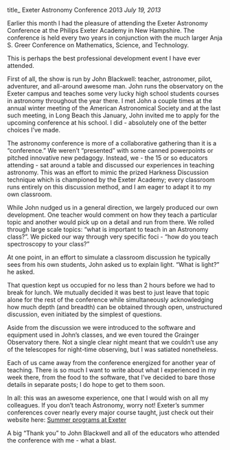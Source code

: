 title_ Exeter Astronomy Conference 2013
*July 19, 2013*

Earlier this month I had the pleasure of attending the Exeter Astronomy Conference at the Philips Exeter Academy in New Hampshire. The conference is held every two years in conjunction with the much larger Anja S. Greer Conference on Mathematics, Science, and Technology. 

This is perhaps the best professional development event I have ever attended. 

First of all, the show is run by John Blackwell: teacher, astronomer, pilot, adventurer, and all-around awesome man. John runs the observatory on the Exeter campus and teaches some very lucky high school students courses in astronomy throughout the year there. I met John a couple times at the annual winter meeting of the American Astronomical Society and at the last such meeting, in Long Beach this January, John invited me to apply for the upcoming conference at his school. I did - absolutely one of the better choices I’ve made.

The astronomy conference is more of a collaborative gathering than it is a “conference.” We weren’t “presented” with some canned powerpoints or pitched innovative new pedagogy. Instead, we - the 15 or so educators attending - sat around a table and discussed our experiences in teaching astronomy. This was an effort to mimic the prized Harkness Discussion technique which is championed by the Exeter Academy; every classroom runs entirely on this discussion method, and I am eager to adapt it to my own classroom. 

While John nudged us in a general direction, we largely produced our own development. One teacher would comment on how they teach a particular topic and another would pick up on a detail and run from there. We rolled through large scale topics: “what is important to teach in an Astronomy class?”.  We picked our way through very specific foci - “how do you teach spectroscopy to your class?”

At one point, in an effort to simulate a classroom discussion he typically sees from his own students, John asked us to explain light. “What is light?” he asked.

That question kept us occupied for no less than 2 hours before we had to break for lunch. We mutually decided it was best to just leave that topic alone for the rest of the conference while simultaneously acknowledging how much depth (and breadth) can be obtained through open, unstructured discussion, even initiated by the simplest of questions. 

Aside from the discussion we were introduced to the software and equipment used in John’s classes, and we even toured the Grainger Observatory there. Not a single clear night meant that we couldn’t use any of the telescopes for night-time observing, but I was satiated nonetheless.

Each of us came away from the conference energized for another year of teaching. There is so much I want to write about what I experienced in my week there, from the food to the software, that I’ve decided to bare those details in separate posts; I do hope to get to them soon.

In all: this was an awesome experience, one that I would wish on all my colleagues. If you don’t teach Astronomy, worry not! Exeter’s summer conferences cover nearly every major course taught, just check out their website here: [Summer programs at Exeter](http://www.exeter.edu/summer_programs/7313.aspx)

A big “Thank you” to John Blackwell and all of the educators who attended the conference with me - what a blast.
